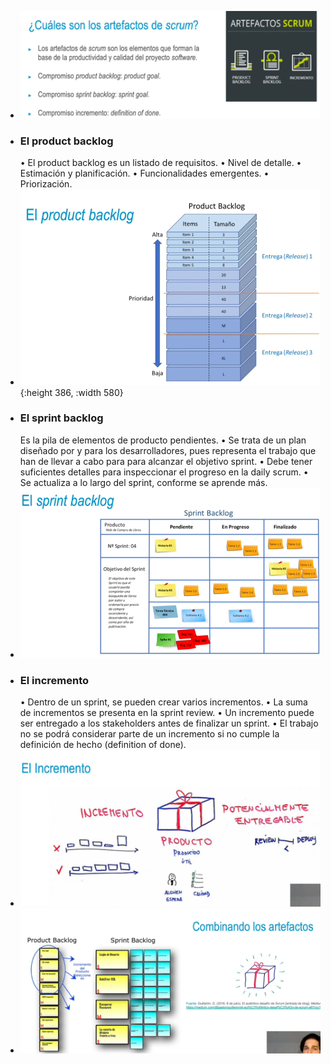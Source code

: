 - ![image.png](../assets/image_1729794769413_0.png)
- ### El product backlog
  • El product backlog es un listado de requisitos.
  • Nivel de detalle.
  • Estimación y planificación.
  • Funcionalidades emergentes.
  • Priorización.
- ![image.png](../assets/image_1729794969558_0.png){:height 386, :width 580}
- ### El sprint backlog
  Es la pila de elementos de producto pendientes.
  • Se trata de un plan diseñado por y para los desarrolladores, pues representa el trabajo que han de
  llevar a cabo para para alcanzar el objetivo sprint.
  • Debe tener suficientes detalles para inspeccionar el progreso en la daily scrum.
  • Se actualiza a lo largo del sprint, conforme se aprende más.
- ![image.png](../assets/image_1729795065465_0.png)
- ### El incremento
  • Dentro de un sprint, se pueden crear varios incrementos.
  • La suma de incrementos se presenta en la sprint review.
  • Un incremento puede ser entregado a los stakeholders antes de finalizar un sprint.
  • El trabajo no se podrá considerar parte de un incremento si no cumple la definición de hecho
  (definition of done).
- ![image.png](../assets/image_1729795170310_0.png)
- ![image.png](../assets/image_1729795190535_0.png)